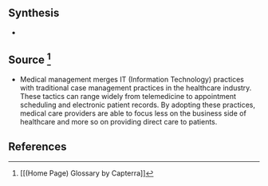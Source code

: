 ## Synthesis
- 
## Source [^1]
- Medical management merges IT (Information Technology) practices with traditional case management practices in the healthcare industry. These tactics can range widely from telemedicine to appointment scheduling and electronic patient records. By adopting these practices, medical care providers are able to focus less on the business side of healthcare and more so on providing direct care to patients.
## References

[^1]: [[(Home Page) Glossary by Capterra]]
